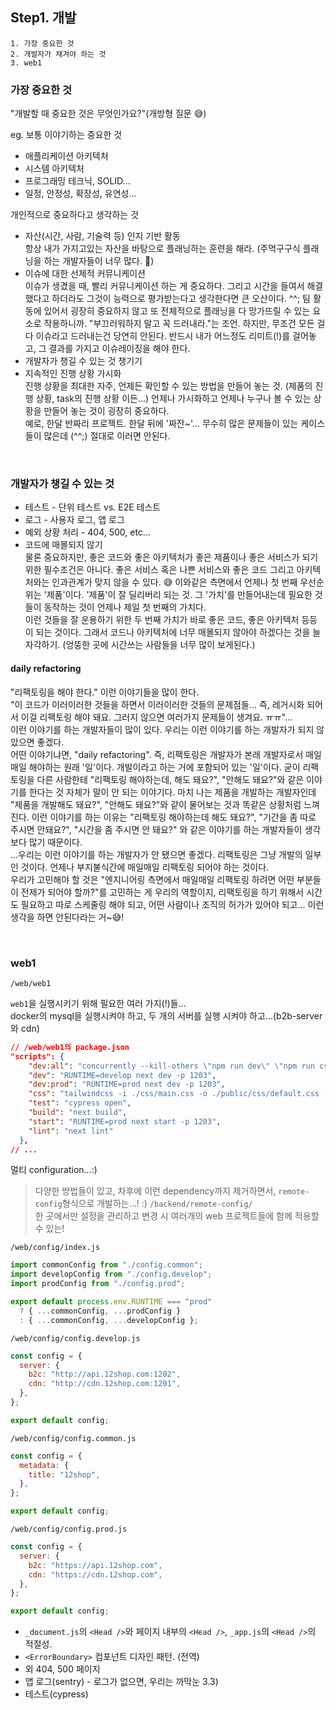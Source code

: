 ## Step1. 개발

```
1. 가장 중요한 것
2. 개발자가 채겨야 하는 것
3. web1
```

### 가장 중요한 것

"개발할 때 중요한 것은 무엇인가요?"(개방형 질문 😅)<br />

eg. 보통 이야기하는 중요한 것<br />

- 애플리케이션 아키텍처
- 시스템 아키텍처
- 프로그래밍 테크닉, SOLID...
- 일정, 안정성, 확장성, 유연성...

개인적으로 중요하다고 생각하는 것<br />

- 자산(시간, 사람, 기술력 등) 인지 기반 활동<br />
  항상 내가 가지고있는 자산을 바탕으로 플래닝하는 훈련을 해라. (주먹구구식 플래닝을 하는 개발자들이 너무 많다. 🥲)
- 이슈에 대한 선제적 커뮤니케이션<br />
  이슈가 생겼을 때, 빨리 커뮤니케이션 하는 게 중요하다. 그리고 시간을 들여서 해결했다고 하더라도 그것이 능력으로 평가받는다고 생각한다면 큰 오산이다. ^^; 팀 활동에 있어서 굉장히 중요하지 않고 또 전체적으로 플래닝을 다 망가뜨릴 수 있는 요소로 작용하니까. "부끄러워하지 말고 꼭 드러내라."는 조언. 하지만, 무조건 모든 걸 다 이슈라고 드러내는건 당연히 안된다. 반드시 내가 어느정도 리미트(!)를 걸어놓고, 그 결과를 가지고 이슈레이징을 해야 한다.
- 개발자가 챙길 수 있는 것 챙기기
- 지속적인 진행 상황 가시화<br />
  진행 상황을 최대한 자주, 언제든 확인할 수 있는 방법을 만들어 놓는 것. (제품의 진행 상황, task의 진행 상황 이든...) 언제나 가시화하고 언제나 누구나 볼 수 있는 상황을 만들어 놓는 것이 굉장히 중요하다.<br />
  예로, 한달 반짜리 프로젝트. 한달 뒤에 '짜잔~'... 무수히 많은 문제들이 있는 케이스들이 많은데 (^^;) 절대로 이러면 안된다.

<br />

### 개발자가 챙길 수 있는 것

- 테스트 - 단위 테스트 vs. E2E 테스트
- 로그 - 사용자 로그, 앱 로그
- 예외 상황 처리 - 404, 500, etc...
- 코드에 매몰되지 않기 <br />
  물론 중요하지만, 좋은 코드와 좋은 아키텍처가 좋은 제품이나 좋은 서비스가 되기 위한 필수조건은 아니다. 좋은 서비스 혹은 나쁜 서비스와 좋은 코드 그리고 아키텍처와는 인과관계가 맞지 않을 수 있다. 😅 이와같은 측면에서 언제나 첫 번째 우선순위는 '제품'이다. '제품'이 잘 딜리버리 되는 것. 그 '가치'를 만들어내는데 필요한 것들이 동작하는 것이 언제나 제일 첫 번째의 가치다.<br />
  이런 것들을 잘 운용하기 위한 두 번째 가치가 바로 좋은 코드, 좋은 아키텍처 등등이 되는 것이다. 그래서 코드나 아키텍처에 너무 매몰되지 않아야 하겠다는 것을 늘 자각하기. (엉뚱한 곳에 시간쓰는 사람들을 너무 많이 보게된다.)

#### daily refactoring

"리팩토링을 해야 한다." 이런 이야기들을 많이 한다.<br />
"이 코드가 이러이러한 것들을 하면서 이러이러한 것들의 문제점들... 즉, 레거시화 되어서 이걸 리팩토링 해야 돼요. 그러지 않으면 여러가지 문제들이 생겨요. ㅠㅠ"...<br />
이런 이야기를 하는 개발자들이 많이 있다. 우리는 이런 이야기를 하는 개발자가 되지 않았으면 좋겠다.<br />
어떤 이야기냐면, "daily refactoring". 즉, 리팩토링은 개발자가 본래 개발자로서 매일매일 해야하는 원래 '일'이다. 개발이라고 하는 거에 포함되어 있는 '일'이다. 굳이 리팩토링을 다른 사람한테 "리팩토링 해야하는데, 해도 돼요?", "안해도 돼요?"와 같은 이야기를 한다는 것 자체가 말이 안 되는 이야기다. 마치 나는 제품을 개발하는 개발자인데 "제품을 개발해도 돼요?", "안해도 돼요?"와 같이 물어보는 것과 똑같은 상황처럼 느껴진다. 이런 이야기를 하는 이유는 "리팩토링 해야하는데 해도 돼요?", "기간을 좀 따로 주시면 안돼요?", "시간을 좀 주시면 안 돼요?" 와 같은 이야기를 하는 개발자들이 생각보다 많기 때문이다.<br />
...우리는 이런 이야기를 하는 개발자가 안 됐으면 좋겠다. 리팩토링은 그냥 개발의 일부인 것이다. 언제나 부지불식간에 매일매일 리팩토링 되어야 하는 것이다.<br />
우리가 고민해야 할 것은 "엔지니어링 측면에서 매일매일 리팩토링 하려면 어떤 부분들이 전제가 되어야 할까?"를 고민하는 게 우리의 역할이지, 리팩토링을 하기 위해서 시간도 필요하고 따로 스케줄링 해야 되고, 어떤 사람이나 조직의 허가가 있어야 되고... 이런 생각을 하면 안된다라는 거~😅!

<br />

### web1

`/web/web1`<br />

`web1`을 실행시키기 위해 필요한 여러 가지(!)들...<br />
docker의 mysql을 실행시켜야 하고, 두 개의 서버를 실행 시켜야 하고...(b2b-server와 cdn)<br />

```json
// /web/web1의 package.json
"scripts": {
    "dev:all": "concurrently --kill-others \"npm run dev\" \"npm run css\"", // tailwindcss의 프로세스와 nextjs를 실행하는 프로세스, 2개의 프로세스를 모두 실행하기 위한 명령어
    "dev": "RUNTIME=develop next dev -p 1203",
    "dev:prod": "RUNTIME=prod next dev -p 1203",
    "css": "tailwindcss -i ./css/main.css -o ./public/css/default.css --watch",
    "test": "cypress open",
    "build": "next build",
    "start": "RUNTIME=prod next start -p 1203",
    "lint": "next lint"
  },
// ...
```

멀티 configuration...:) <br />

> 다양한 방법들이 있고, 차후에 이런 dependency까지 제거하면서, `remote-config`형식으로 개발하는...! :) `/backend/remote-config/`<br />
> 한 곳에서만 설정을 관리하고 변경 시 여러개의 web 프로젝트들에 함께 적용할 수 있는!

`/web/config/index.js`

```js
import commonConfig from "./config.common";
import developConfig from "./config.develop";
import prodConfig from "./config.prod";

export default process.env.RUNTIME === "prod"
  ? { ...commonConfig, ...prodConfig }
  : { ...commonConfig, ...developConfig };
```

`/web/config/config.develop.js`

```js
const config = {
  server: {
    b2c: "http://api.12shop.com:1202",
    cdn: "http://cdn.12shop.com:1201",
  },
};

export default config;
```

`/web/config/config.common.js`

```js
const config = {
  metadata: {
    title: "12shop",
  },
};

export default config;
```

`/web/config/config.prod.js`

```js
const config = {
  server: {
    b2c: "https://api.12shop.com",
    cdn: "https://cdn.12shop.com",
  },
};

export default config;
```

- `_document.js`의 `<Head />`와 페이지 내부의 `<Head />`, `_app.js`의 `<Head />`의 적절성.
- `<ErrorBoundary>` 컴포넌트 디자인 패턴. (전역)
- 외 404, 500 페이지
- 앱 로그(sentry) - 로그가 없으면, 우리는 까막눈 3.3)
- 테스트(cypress)
